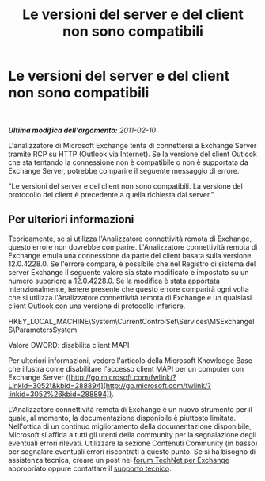 ﻿---
title: Le versioni del server e del client non sono compatibili
TOCTitle: Le versioni del server e del client non sono compatibili
ms:assetid: 8b6b8e13-6973-469d-a13b-983fa365d2be
ms:mtpsurl: https://technet.microsoft.com/it-it/library/Dd439379(v=EXCHG.80)
ms:contentKeyID: 27341566
ms.date: 10/25/2013
mtps_version: v=EXCHG.80
_tocRel: dd439364(v=exchg.80)/toc.json
ms.translationtype: HT
---

# Le versioni del server e del client non sono compatibili

 

_**Ultima modifica dell'argomento:** 2011-02-10_

L'analizzatore di Microsoft Exchange tenta di connettersi a Exchange Server tramite RCP su HTTP (Outlook via Internet). Se la versione del client Outlook che sta tentando la connessione non è compatibile o non è supportata da Exchange Server, potrebbe comparire il seguente messaggio di errore.

"Le versioni del server e del client non sono compatibili. La versione del protocollo del client è precedente a quella richiesta dal server."

## Per ulteriori informazioni

Teoricamente, se si utilizza l'Analizzatore connettività remota di Exchange, questo errore non dovrebbe comparire. L'Analizzatore connettività remota di Exchange emula una connessione da parte del client basata sulla versione 12.0.4228.0. Se l'errore compare, è possibile che nel Registro di sistema del server Exchange il seguente valore sia stato modificato e impostato su un numero superiore a 12.0.4228.0. Se la modifica è stata apportata intenzionalmente, tenere presente che questo errore comparirà ogni volta che si utilizza l'Analizzatore connettività remota di Exchange e un qualsiasi client Outlook con una versione di protocollo inferiore.

HKEY\_LOCAL\_MACHINE\\System\\CurrentControlSet\\Services\\MSExchangeIS\\ParametersSystem

Valore DWORD: disabilita client MAPI

Per ulteriori informazioni, vedere l'articolo della Microsoft Knowledge Base che illustra come disabilitare l'accesso client MAPI per un computer con Exchange Server ([http://go.microsoft.com/fwlink/?LinkId=3052\&kbid=288894](http://go.microsoft.com/fwlink/?linkid=3052%26kbid=288894)).

L'Analizzatore connettività remota di Exchange è un nuovo strumento per il quale, al momento, la documentazione disponibile è piuttosto limitata. Nell'ottica di un continuo miglioramento della documentazione disponibile, Microsoft si affida a tutti gli utenti della community per la segnalazione degli eventuali errori rilevati. Utilizzare la sezione Contenuti Community (in basso) per segnalare eventuali errori riscontrati a questo punto. Se si ha bisogno di assistenza tecnica, creare un post nel [forum TechNet per Exchange](http://go.microsoft.com/fwlink/?linkid=73420) appropriato oppure contattare il [supporto tecnico](http://go.microsoft.com/fwlink/?linkid=8158).

